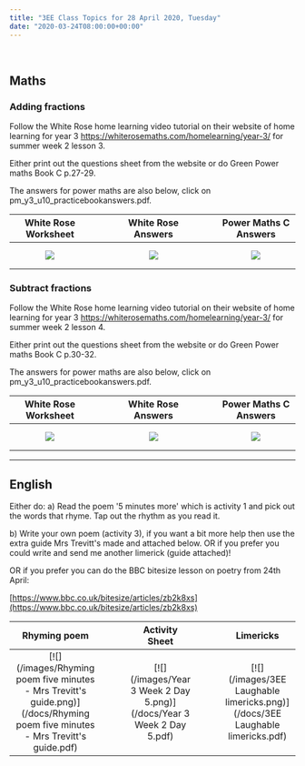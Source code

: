```yaml
---
title: "3EE Class Topics for 28 April 2020, Tuesday"
date: "2020-03-24T08:00:00+00:00"
---
```


&nbsp;

## Maths

### Adding fractions

Follow the White Rose home learning video tutorial on their website of home learning for year 3 https://whiterosemaths.com/homelearning/year-3/ for summer week 2 lesson 3.

Either print out the questions sheet from the website or do Green Power maths Book C p.27-29.

The answers for power maths are also below, click on pm_y3_u10_practicebookanswers.pdf.

**White Rose Worksheet** | &nbsp; &nbsp; | &nbsp; &nbsp; | **White Rose Answers** | &nbsp; &nbsp; | &nbsp; &nbsp; | **Power Maths C Answers**
:---: | :---: | :---: | :---: | :---: | :---: | :---:
[![](/images/whiterose/y3/Lesson-3-Problem-Solving.png)](/docs/whiterose/y3/Lesson-3-Problem-Solving.pdf) | &nbsp; &nbsp; | &nbsp; &nbsp; | [![](/images/whiterose/y3/Lesson-3-Answers-Problem-Solving.png)](/docs/whiterose/y3/Lesson-3-Answers-Problem-Solving.pdf) | &nbsp; &nbsp; | &nbsp; &nbsp; | [![](/images/powermaths/y3/pm_y3_u10_practicebookanswers.png)](/docs/powermaths/y3/pm_y3_u10_practicebookanswers.pdf)

### Subtract fractions

Follow the White Rose home learning video tutorial on their website of home learning for year 3 https://whiterosemaths.com/homelearning/year-3/ for summer week 2 lesson 4.

Either print out the questions sheet from the website or do Green Power maths Book C p.30-32.

The answers for power maths are also below, click on pm_y3_u10_practicebookanswers.pdf.

**White Rose Worksheet** | &nbsp; &nbsp; | &nbsp; &nbsp; | **White Rose Answers** | &nbsp; &nbsp; | &nbsp; &nbsp; | **Power Maths C Answers**
:---: | :---: | :---: | :---: | :---: | :---: | :---:
[![](/images/whiterose/y3/Lesson-4-Problem-Solving.png)](/docs/whiterose/y3/Lesson-4-Problem-Solving.pdf) | &nbsp; &nbsp; | &nbsp; &nbsp; | [![](/images/whiterose/y3/Lesson-4-Answers-Problem-Solving.png)](/docs/whiterose/y3/Lesson-4-Answers-Problem-Solving.pdf) | &nbsp; &nbsp; | &nbsp; &nbsp; | [![](/images/powermaths/y3/pm_y3_u10_practicebookanswers.png)](/docs/powermaths/y3/pm_y3_u10_practicebookanswers.pdf)

<hr>

## English

Either do:
a) Read the poem '5 minutes more' which is activity 1 and pick out the words that rhyme. Tap out the rhythm as you read it.

b) Write your own poem (activity 3), if you want a bit more help then use the extra guide Mrs Trevitt's made and attached below. OR if you prefer you could write and send me another limerick (guide attached)!

OR if you prefer you can do the BBC bitesize lesson on poetry from 24th April:

[https://www.bbc.co.uk/bitesize/articles/zb2k8xs](https://www.bbc.co.uk/bitesize/articles/zb2k8xs)

**Rhyming poem** | &nbsp; &nbsp; | &nbsp; &nbsp; | **Activity Sheet** | &nbsp; &nbsp; | &nbsp; &nbsp; | **Limericks**
:---: | :---: | :---: | :---: | :---: | :---: | :---:
[![](/images/Rhyming poem five minutes - Mrs Trevitt's guide.png)](/docs/Rhyming poem five minutes - Mrs Trevitt's guide.pdf) | &nbsp; &nbsp; | &nbsp; &nbsp; | [![](/images/Year 3 Week 2 Day 5.png)](/docs/Year 3 Week 2 Day 5.pdf) | &nbsp; &nbsp; | &nbsp; &nbsp; | [![](/images/3EE Laughable limericks.png)](/docs/3EE Laughable limericks.pdf)



<br/>
<br/>

